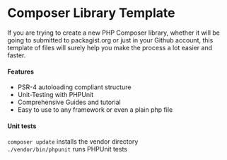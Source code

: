 Composer Library Template
=========================

If you are trying to create a new PHP Composer library, whether it will be going to submitted to packagist.org or just in your Github account, this template of files will surely help you make the process a lot easier and faster.

#### Features

* PSR-4 autoloading compliant structure
* Unit-Testing with PHPUnit
* Comprehensive Guides and tutorial
* Easy to use to any framework or even a plain php file

#### Unit tests
`composer update` installs the vendor directory   
`./vendor/bin/phpunit` runs PHPUnit tests
